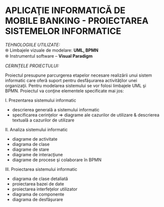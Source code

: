 # APLICAŢIE INFORMATICĂ DE MOBILE BANKING - PROIECTAREA SISTEMELOR INFORMATICE

*TEHNOLOGIILE UTILIZATE:*  <br />
֍ Limbajele vizuale de modelare: **UML, BPMN** <br />
֍ Instrumentul software – **Visual Paradigm** <br />

*CERINȚELE PROIECTULUI:* <br />

Proiectul presupune parcurgerea etapelor necesare realizării unui sistem informatic care oferă suport pentru desfăşurarea activităţilor unei organizaţii. Pentru modelarea sistemului se vor folosi limbajele UML şi BPMN. Proiectul va conţine elementele specificate mai jos: <br />

I. Prezentarea sistemului informatic <br />
+ descrierea generală a sistemului informatic <br />
+ specificarea cerinţelor => diagrame ale cazurilor de utilizare & descrierea textuală a cazurilor de utilizare <br />

II. Analiza sistemului informatic <br />
+ diagrame de activitate <br />
+ diagrama de clase <br />
+ diagrame de stare <br />
+ diagrame de interacţiune <br />
+ diagrame de procese şi colaborare în BPMN <br />

III. Proiectarea sistemului informatic <br />
+ diagrama de clase detaliată <br />
+ proiectarea bazei de date <br />
+ proiectarea interfeţelor utilizator <br />
+ diagrama de componente <br />
+ diagrama de desfăşurare <br />
